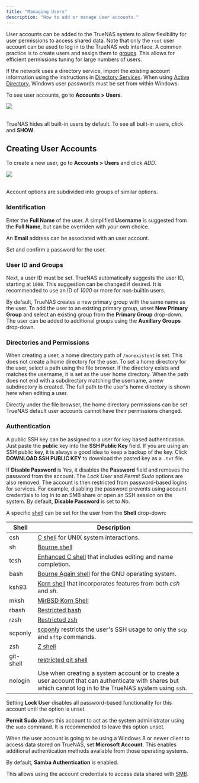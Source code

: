 ```yaml
---
title: "Managing Users"
description: "How to add or manage user accounts."
---
```


User accounts can be added to the TrueNAS system to allow flexibility for user permissions to access shared data.
Note that only the `root` user account can be used to log in to the TrueNAS web interface.
A common practice is to create users and assign them to <a href="/hub/initial-setup/security/accounts/groups/">groups</a>.
This allows for efficient permissions tuning for large numbers of users.

If the network uses a directory service, import the existing account information using the instructions in <a href="/hub/initial-setup/security/directory-services/">Directory Services</a>.
When using [Active Directory](/hub/initial-setup/security/directory-services/activedirectory/), Windows user passwords must be set from within Windows.

To see user accounts, go to **Accounts > Users**.

<img src="/images/AccountsUsersList.png">
<br><br>

TrueNAS hides all built-in users by default. To see all built-in users, click <i class="fas fa-cog" aria-hidden="true" title="Settings"></i> and **SHOW**.

## Creating User Accounts

To create a new user, go to **Accounts > Users** and click *ADD*.

<img src="/images/AccountsUsersAdd.png">
<br><br>

Account options are subdivided into groups of similar options.

### Identification

Enter the **Full Name** of the user.
A simplified **Username** is suggested from the **Full Name**, but can be overriden with your own choice.

An **Email** address can be associated with an user account.

Set and confirm a password for the user.

### User ID and Groups

Next, a user ID must be set.
TrueNAS automatically suggests the user ID, starting at `1000`.
This suggestion can be changed if desired.
It is recommended to use an ID of *1000* or more for non-builtin users.

By default, TrueNAS creates a new primary group with the same name as the user.
To add the user to an existing primary group, unset **New Primary Group** and select an existing group from the **Primary Group** drop-down.
The user can be added to additional groups using the **Auxillary Groups** drop-down.

### Directories and Permissions

When creating a user, a home directory path of `/nonexistent` is set.
This does not create a home directory for the user.
To set a home directory for the user, select a path using the file browser.
If the directory exists and matches the username, it is set as the user home directory.
When the path does not end with a subdirectory matching the username, a new subdirectory is created.
The full path to the user's home directory is shown here when editing a user.

Directly under the file browser, the home directory permissions can be set.
TrueNAS default user accounts cannot have their permissions changed.

### Authentication

A public SSH key can be assigned to a user for key based authentication.
Just paste the **public** key into the **SSH Public Key** field.
If you are using an SSH public key, it is always a good idea to keep a backup of the key.
Click **DOWNLOAD SSH PUBLIC KEY** to download the pasted key as a `.txt` file.

If **Disable Password** is *Yes*, it disables the **Password** field and removes the password from the account.
The *Lock User* and *Permit Sudo* options are also removed.
The account is then restricted from password-based logins for services.
For example, disabling the password prevents using account credentials to log in to an SMB share or open an SSH session on the system.
By default, **Disable Password** is set to *No*.

A specific [shell](/hub/tasks/administrative/gui-shell/) can be set for the user from the **Shell** drop-down:

| Shell | Description |
|-------|-------------|
| csh	| [C shell](https://docs.freebsd.org/44doc/usd/04.csh/paper.html) for UNIX system interactions. |
| sh	| [Bourne shell](https://www.in-ulm.de/~mascheck/bourne/v7/) |
| tcsh	| [Enhanced C shell](https://www.tcsh.org) that includes editing and name completion. |
| bash	| [Bourne Again shell](https://www.gnu.org/software/bash/manual/bash.html) for the GNU operating system. |
| ksh93	| [Korn shell](http://www.kornshell.com) that incorporates features from both *csh* and *sh*. |
| mksh	| [MirBSD Korn Shell](https://www.mirbsd.org/mksh.htm) |
| rbash	| [Restricted bash](https://www.gnu.org/software/bash/manual/html_node/The-Restricted-Shell.html) |
| rzsh	| [Restricted zsh](https://www.csse.uwa.edu.au/programming/linux/zsh-doc/zsh_14.html) |
| scponly | [scponly](https://github.com/scponly/scponly/wiki) restricts the user's SSH usage to only the `scp` and `sftp` commands. |
| zsh	| [Z shell](https://www.zsh.org) |
| git-shell | [restricted git shell](https://git-scm.com/docs/git-shell) |
| nologin | Use when creating a system account or to create a user account that can authenticate with shares but which cannot log in to the TrueNAS system using `ssh`.

Setting **Lock User** disables all password-based functionality for this account until the option is unset.

**Permit Sudo** allows this account to act as the system administrator using the `sudo` command.
It is recommended to leave this option unset.

When the user account is going to be using a Windows 8 or newer client to access data stored on TrueNAS, set **Microsoft Account**.
This enables additional authentication methods available from those operating systems.

By default, **Samba Authentication** is enabled.
<!-- markdown-link-check-disable-next-line -->
This allows using the account credentials to access data shared with [SMB](/hub/sharing/smb/).
